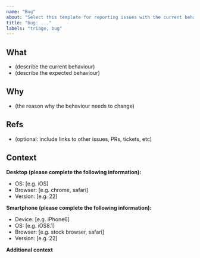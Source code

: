 ```yaml
---
name: "Bug"
about: "Select this template for reporting issues with the current behaviour and help us improve!"
title: "bug: ..."
labels: "triage, bug"
---
```


## What

- (describe the current behaviour)
- (describe the expected behaviour)

## Why

- (the reason why the behaviour needs to change)

## Refs

- (optional: include links to other issues, PRs, tickets, etc)

## Context

**Desktop (please complete the following information):**

- OS: [e.g. iOS]
- Browser: [e.g. chrome, safari]
- Version: [e.g. 22]

**Smartphone (please complete the following information):**

- Device: [e.g. iPhone6]
- OS: [e.g. iOS8.1]
- Browser: [e.g. stock browser, safari]
- Version: [e.g. 22]

**Additional context**

<!-- Add any other context about the problem here. -->